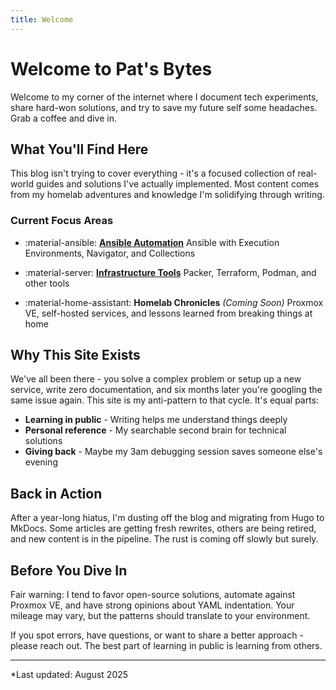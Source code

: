 ```yaml
---
title: Welcome
---
```

# Welcome to Pat's Bytes

Welcome to my corner of the internet where I document tech experiments, share hard-won solutions, and try to save my future self some headaches. Grab a coffee and dive in.

## What You'll Find Here

This blog isn't trying to cover everything - it's a focused collection of real-world guides and solutions I've actually implemented. 
Most content comes from my homelab adventures and knowledge I'm solidifying through writing.

### Current Focus Areas

<div class="grid cards" markdown>

- :material-ansible: **[Ansible Automation](ansible/index.md)**
  Ansible with Execution Environments, Navigator, and Collections

- :material-server: **[Infrastructure Tools](infrastructure/index.md)**
  Packer, Terraform, Podman, and other tools

- :material-home-assistant: **Homelab Chronicles** *(Coming Soon)*
  Proxmox VE, self-hosted services, and lessons learned from breaking things at home

</div>

## Why This Site Exists

We've all been there - you solve a complex problem or setup up a new service, write zero documentation, and six months later you're googling the same issue again. This site is my anti-pattern to that cycle. It's equal parts:

- **Learning in public** - Writing helps me understand things deeply
- **Personal reference** - My searchable second brain for technical solutions
- **Giving back** - Maybe my 3am debugging session saves someone else's evening

## Back in Action
After a year-long hiatus, I'm dusting off the blog and migrating from Hugo to MkDocs. Some articles are getting fresh rewrites, others are being retired, and new content is in the pipeline. The rust is coming off slowly but surely.

## Before You Dive In

Fair warning: I tend to favor open-source solutions, automate against Proxmox VE, and have strong opinions about YAML indentation. 
Your mileage may vary, but the patterns should translate to your environment.

If you spot errors, have questions, or want to share a better approach - please reach out. The best part of learning in public is learning from others.


---

*Last updated: August 2025
